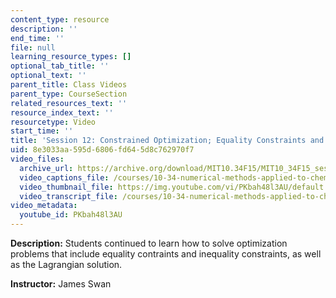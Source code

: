 ```yaml
---
content_type: resource
description: ''
end_time: ''
file: null
learning_resource_types: []
optional_tab_title: ''
optional_text: ''
parent_title: Class Videos
parent_type: CourseSection
related_resources_text: ''
resource_index_text: ''
resourcetype: Video
start_time: ''
title: 'Session 12: Constrained Optimization; Equality Constraints and Lagrange Multipliers'
uid: 8e3033aa-595d-6806-fd64-5d8c762970f7
video_files:
  archive_url: https://archive.org/download/MIT10.34F15/MIT10_34F15_ses12_300k.mp4
  video_captions_file: /courses/10-34-numerical-methods-applied-to-chemical-engineering-fall-2015/a88aa779814c50a692135ee146aef858_PKbah48l3AU.vtt
  video_thumbnail_file: https://img.youtube.com/vi/PKbah48l3AU/default.jpg
  video_transcript_file: /courses/10-34-numerical-methods-applied-to-chemical-engineering-fall-2015/37f4d71ee15dcada4eb8a5429f66b135_PKbah48l3AU.pdf
video_metadata:
  youtube_id: PKbah48l3AU
---
```


**Description:** Students continued to learn how to solve optimization problems that include equality contraints and inequality constraints, as well as the Lagrangian solution.

**Instructor:** James Swan